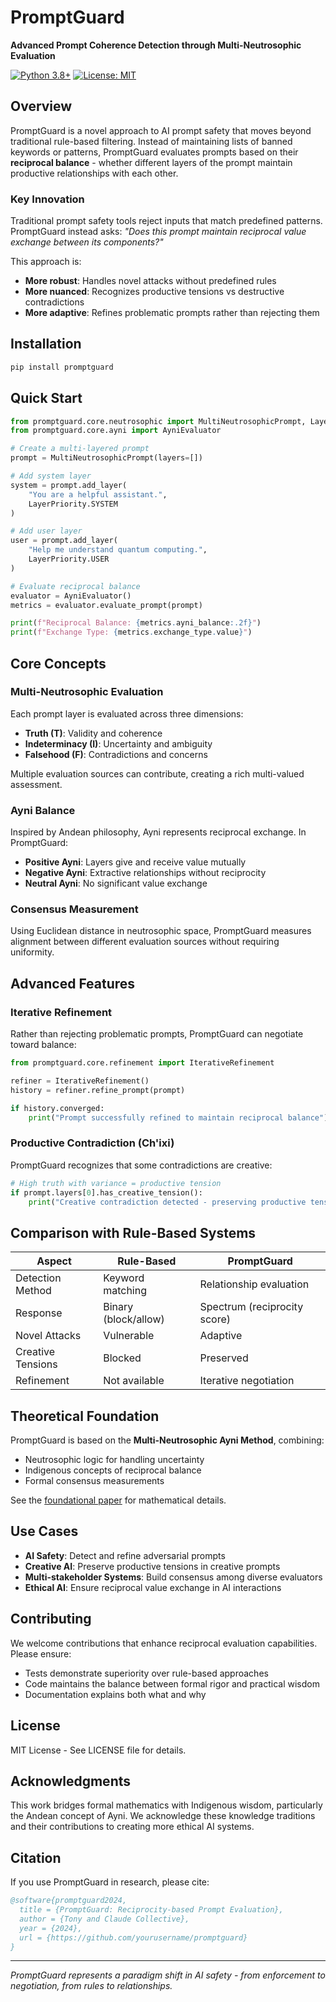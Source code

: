# PromptGuard

**Advanced Prompt Coherence Detection through Multi-Neutrosophic Evaluation**

[![Python 3.8+](https://img.shields.io/badge/python-3.8+-blue.svg)](https://www.python.org/downloads/)
[![License: MIT](https://img.shields.io/badge/License-MIT-yellow.svg)](https://opensource.org/licenses/MIT)

## Overview

PromptGuard is a novel approach to AI prompt safety that moves beyond traditional rule-based filtering. Instead of maintaining lists of banned keywords or patterns, PromptGuard evaluates prompts based on their **reciprocal balance** - whether different layers of the prompt maintain productive relationships with each other.

### Key Innovation

Traditional prompt safety tools reject inputs that match predefined patterns. PromptGuard instead asks: *"Does this prompt maintain reciprocal value exchange between its components?"*

This approach is:
- **More robust**: Handles novel attacks without predefined rules
- **More nuanced**: Recognizes productive tensions vs destructive contradictions
- **More adaptive**: Refines problematic prompts rather than rejecting them

## Installation

```bash
pip install promptguard
```

## Quick Start

```python
from promptguard.core.neutrosophic import MultiNeutrosophicPrompt, LayerPriority
from promptguard.core.ayni import AyniEvaluator

# Create a multi-layered prompt
prompt = MultiNeutrosophicPrompt(layers=[])

# Add system layer
system = prompt.add_layer(
    "You are a helpful assistant.",
    LayerPriority.SYSTEM
)

# Add user layer
user = prompt.add_layer(
    "Help me understand quantum computing.",
    LayerPriority.USER
)

# Evaluate reciprocal balance
evaluator = AyniEvaluator()
metrics = evaluator.evaluate_prompt(prompt)

print(f"Reciprocal Balance: {metrics.ayni_balance:.2f}")
print(f"Exchange Type: {metrics.exchange_type.value}")
```

## Core Concepts

### Multi-Neutrosophic Evaluation

Each prompt layer is evaluated across three dimensions:
- **Truth (T)**: Validity and coherence
- **Indeterminacy (I)**: Uncertainty and ambiguity
- **Falsehood (F)**: Contradictions and concerns

Multiple evaluation sources can contribute, creating a rich multi-valued assessment.

### Ayni Balance

Inspired by Andean philosophy, Ayni represents reciprocal exchange. In PromptGuard:
- **Positive Ayni**: Layers give and receive value mutually
- **Negative Ayni**: Extractive relationships without reciprocity
- **Neutral Ayni**: No significant value exchange

### Consensus Measurement

Using Euclidean distance in neutrosophic space, PromptGuard measures alignment between different evaluation sources without requiring uniformity.

## Advanced Features

### Iterative Refinement

Rather than rejecting problematic prompts, PromptGuard can negotiate toward balance:

```python
from promptguard.core.refinement import IterativeRefinement

refiner = IterativeRefinement()
history = refiner.refine_prompt(prompt)

if history.converged:
    print("Prompt successfully refined to maintain reciprocal balance")
```

### Productive Contradiction (Ch'ixi)

PromptGuard recognizes that some contradictions are creative:

```python
# High truth with variance = productive tension
if prompt.layers[0].has_creative_tension():
    print("Creative contradiction detected - preserving productive tension")
```

## Comparison with Rule-Based Systems

| Aspect | Rule-Based | PromptGuard |
|--------|------------|-------------|
| Detection Method | Keyword matching | Relationship evaluation |
| Response | Binary (block/allow) | Spectrum (reciprocity score) |
| Novel Attacks | Vulnerable | Adaptive |
| Creative Tensions | Blocked | Preserved |
| Refinement | Not available | Iterative negotiation |

## Theoretical Foundation

PromptGuard is based on the **Multi-Neutrosophic Ayni Method**, combining:
- Neutrosophic logic for handling uncertainty
- Indigenous concepts of reciprocal balance
- Formal consensus measurements

See the [foundational paper](https://digitalrepository.unm.edu/nss_journal/vol84/iss1/1) for mathematical details.

## Use Cases

- **AI Safety**: Detect and refine adversarial prompts
- **Creative AI**: Preserve productive tensions in creative prompts
- **Multi-stakeholder Systems**: Build consensus among diverse evaluators
- **Ethical AI**: Ensure reciprocal value exchange in AI interactions

## Contributing

We welcome contributions that enhance reciprocal evaluation capabilities. Please ensure:
- Tests demonstrate superiority over rule-based approaches
- Code maintains the balance between formal rigor and practical wisdom
- Documentation explains both what and why

## License

MIT License - See LICENSE file for details.

## Acknowledgments

This work bridges formal mathematics with Indigenous wisdom, particularly the Andean concept of Ayni. We acknowledge these knowledge traditions and their contributions to creating more ethical AI systems.

## Citation

If you use PromptGuard in research, please cite:

```bibtex
@software{promptguard2024,
  title = {PromptGuard: Reciprocity-based Prompt Evaluation},
  author = {Tony and Claude Collective},
  year = {2024},
  url = {https://github.com/yourusername/promptguard}
}
```

---

*PromptGuard represents a paradigm shift in AI safety - from enforcement to negotiation, from rules to relationships.*